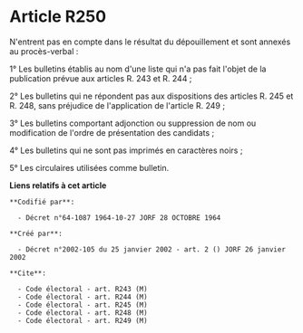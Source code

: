 # Article R250

N'entrent pas en compte dans le résultat du dépouillement et sont annexés au procès-verbal :

1° Les bulletins établis au nom d'une liste qui n'a pas fait l'objet de la publication prévue aux articles R. 243 et R. 244 ;

2° Les bulletins qui ne répondent pas aux dispositions des articles R. 245 et R. 248, sans préjudice de l'application de
l'article R. 249 ;

3° Les bulletins comportant adjonction ou suppression de nom ou modification de l'ordre de présentation des candidats ;

4° Les bulletins qui ne sont pas imprimés en caractères noirs ;

5° Les circulaires utilisées comme bulletin.

**Liens relatifs à cet article**

	**Codifié par**:

	  - Décret n°64-1087 1964-10-27 JORF 28 OCTOBRE 1964

	**Créé par**:

	  - Décret n°2002-105 du 25 janvier 2002 - art. 2 () JORF 26 janvier 2002

	**Cite**:

	  - Code électoral - art. R243 (M)
	  - Code électoral - art. R244 (M)
	  - Code électoral - art. R245 (M)
	  - Code électoral - art. R248 (M)
	  - Code électoral - art. R249 (M)
